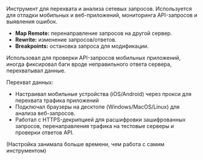 Инструмент для перехвата и анализа сетевых запросов. Используется для отладки мобильных и веб-приложений, мониторинга API-запросов и выявления ошибок.

- **Map Remote:** перенаправление запросов на другой сервер.
- **Rewrite:** изменение запросов/ответов.
- **Breakpoints:** остановка запроса для модификации.  

Использовал для проверки API-запросов мобильных приложений, иногда фиксировал баги вроде неправильного ответа сервера, перехватывал данные. 

Перехват данных: 
- Настраивал мобильные устройства (iOS/Android) через прокси для перехвата трафика приложений
- Подключал браузеры на десктопе (Windows/MacOS/Linux) для анализа веб-запросов. 
- Работал с HTTPS-декрипцией для расшифровки зашифрованных запросов, перенаправления трафика на тестовые серверы и проверки ответов API.

(Настройка занимала больше времени, чем работа с самим инструментом)